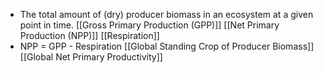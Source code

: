 - The total amount of (dry) producer biomass in an ecosystem at a given point in time.
[[Gross Primary Production (GPP)]]
[[Net Primary Production (NPP)]]
[[Respiration]]
- NPP = GPP - Respiration
[[Global Standing Crop of Producer Biomass]]
[[Global Net Primary Productivity]]